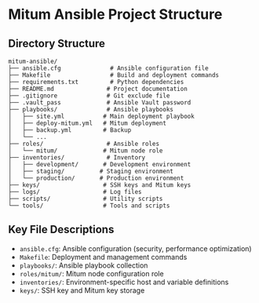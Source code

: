 # Mitum Ansible Project Structure

## Directory Structure

```
mitum-ansible/
├── ansible.cfg              # Ansible configuration file
├── Makefile                 # Build and deployment commands
├── requirements.txt         # Python dependencies
├── README.md               # Project documentation
├── .gitignore              # Git exclude file
├── .vault_pass             # Ansible Vault password
├── playbooks/              # Ansible playbooks
│   ├── site.yml           # Main deployment playbook
│   ├── deploy-mitum.yml   # Mitum deployment
│   ├── backup.yml         # Backup
│   └── ...
├── roles/                  # Ansible roles
│   └── mitum/             # Mitum node role
├── inventories/            # Inventory
│   ├── development/       # Development environment
│   ├── staging/          # Staging environment
│   └── production/       # Production environment
├── keys/                  # SSH keys and Mitum keys
├── logs/                  # Log files
├── scripts/               # Utility scripts
└── tools/                 # Tools and scripts
```

## Key File Descriptions

- `ansible.cfg`: Ansible configuration (security, performance optimization)
- `Makefile`: Deployment and management commands
- `playbooks/`: Ansible playbook collection
- `roles/mitum/`: Mitum node configuration role
- `inventories/`: Environment-specific host and variable definitions
- `keys/`: SSH key and Mitum key storage
